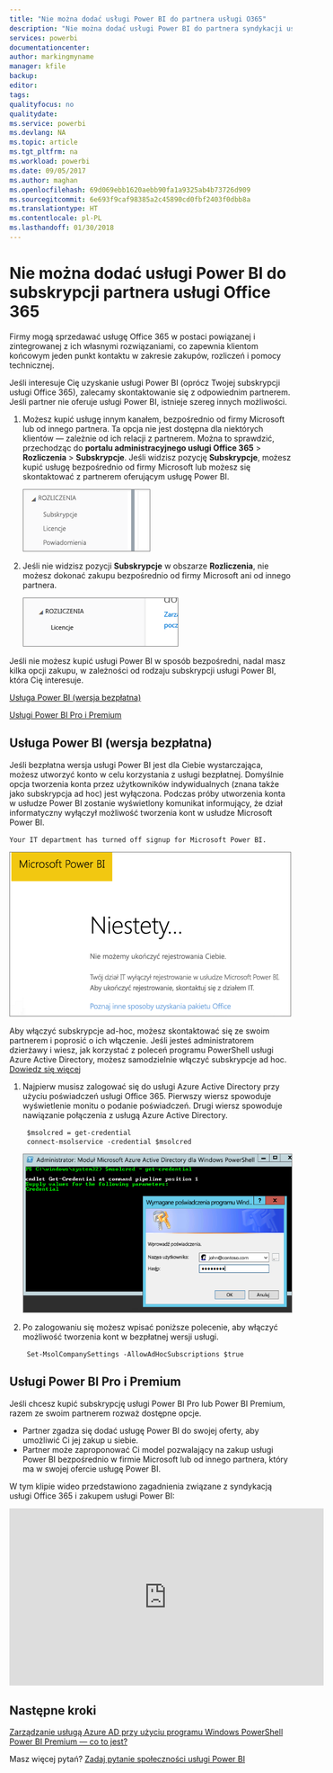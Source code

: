 ```yaml
---
title: "Nie można dodać usługi Power BI do partnera usługi O365"
description: "Nie można dodać usługi Power BI do partnera syndykacji usługi Office 365. Model syndykowany to model zakupów używany w kontekście usługi Office 365."
services: powerbi
documentationcenter: 
author: markingmyname
manager: kfile
backup: 
editor: 
tags: 
qualityfocus: no
qualitydate: 
ms.service: powerbi
ms.devlang: NA
ms.topic: article
ms.tgt_pltfrm: na
ms.workload: powerbi
ms.date: 09/05/2017
ms.author: maghan
ms.openlocfilehash: 69d069ebb1620aebb90fa1a9325ab4b73726d909
ms.sourcegitcommit: 6e693f9caf98385a2c45890cd0fbf2403f0dbb8a
ms.translationtype: HT
ms.contentlocale: pl-PL
ms.lasthandoff: 01/30/2018
---
```

# <a name="unable-to-add-power-bi-to-office-365-partner-subscription"></a>Nie można dodać usługi Power BI do subskrypcji partnera usługi Office 365
Firmy mogą sprzedawać usługę Office 365 w postaci powiązanej i zintegrowanej z ich własnymi rozwiązaniami, co zapewnia klientom końcowym jeden punkt kontaktu w zakresie zakupów, rozliczeń i pomocy technicznej.

Jeśli interesuje Cię uzyskanie usługi Power BI (oprócz Twojej subskrypcji usługi Office 365), zalecamy skontaktowanie się z odpowiednim partnerem. Jeśli partner nie oferuje usługi Power BI, istnieje szereg innych możliwości.

1. Możesz kupić usługę innym kanałem, bezpośrednio od firmy Microsoft lub od innego partnera. Ta opcja nie jest dostępna dla niektórych klientów — zależnie od ich relacji z partnerem. Można to sprawdzić, przechodząc do **portalu administracyjnego usługi Office 365** > **Rozliczenia** > **Subskrypcje**. Jeśli widzisz pozycję **Subskrypcje**, możesz kupić usługę bezpośrednio od firmy Microsoft lub możesz się skontaktować z partnerem oferującym usługę Power BI.
   
    ![](media/service-admin-syndication-partner/billingsub.png)
2. Jeśli nie widzisz pozycji **Subskrypcje** w obszarze **Rozliczenia**, nie możesz dokonać zakupu bezpośrednio od firmy Microsoft ani od innego partnera. 
   
   ![](media/service-admin-syndication-partner/billing.png)

Jeśli nie możesz kupić usługi Power BI w sposób bezpośredni, nadal masz kilka opcji zakupu, w zależności od rodzaju subskrypcji usługi Power BI, która Cię interesuje.

[Usługa Power BI (wersja bezpłatna)](#power-bi-free)

[Usługi Power BI Pro i Premium](#power-bi-pro)

## <a name="power-bi-free"></a>Usługa Power BI (wersja bezpłatna)
Jeśli bezpłatna wersja usługi Power BI jest dla Ciebie wystarczająca, możesz utworzyć konto w celu korzystania z usługi bezpłatnej. Domyślnie opcja tworzenia konta przez użytkowników indywidualnych (znana także jako subskrypcja ad hoc) jest wyłączona. Podczas próby utworzenia konta w usłudze Power BI zostanie wyświetlony komunikat informujący, że dział informatyczny wyłączył możliwość tworzenia kont w usłudze Microsoft Power BI.

    Your IT department has turned off signup for Microsoft Power BI.

![](media/service-admin-syndication-partner/sorry.png)

Aby włączyć subskrypcje ad-hoc, możesz skontaktować się ze swoim partnerem i poprosić o ich włączenie. Jeśli jesteś administratorem dzierżawy i wiesz, jak korzystać z poleceń programu PowerShell usługi Azure Active Directory, możesz samodzielnie włączyć subskrypcje ad hoc. [Dowiedz się więcej](https://technet.microsoft.com/library/jj151815.aspx)

1. Najpierw musisz zalogować się do usługi Azure Active Directory przy użyciu poświadczeń usługi Office 365. Pierwszy wiersz spowoduje wyświetlenie monitu o podanie poświadczeń. Drugi wiersz spowoduje nawiązanie połączenia z usługą Azure Active Directory.
   
        $msolcred = get-credential
        connect-msolservice -credential $msolcred
   
    ![](media/service-admin-syndication-partner/aad-signin.png)
2. Po zalogowaniu się możesz wpisać poniższe polecenie, aby włączyć możliwość tworzenia kont w bezpłatnej wersji usługi.
   
        Set-MsolCompanySettings -AllowAdHocSubscriptions $true

## <a name="power-bi-pro-and-premium"></a>Usługi Power BI Pro i Premium
Jeśli chcesz kupić subskrypcję usługi Power BI Pro lub Power BI Premium, razem ze swoim partnerem rozważ dostępne opcje.

* Partner zgadza się dodać usługę Power BI do swojej oferty, aby umożliwić Ci jej zakup u siebie.
* Partner może zaproponować Ci model pozwalający na zakup usługi Power BI bezpośrednio w firmie Microsoft lub od innego partnera, który ma w swojej ofercie usługę Power BI.

W tym klipie wideo przedstawiono zagadnienia związane z syndykacją usługi Office 365 i zakupem usługi Power BI:

<iframe width="560" height="315" src="https://www.youtube.com/embed/C357phT94A8" frameborder="0" allowfullscreen></iframe>

## <a name="next-steps"></a>Następne kroki
[Zarządzanie usługą Azure AD przy użyciu programu Windows PowerShell](https://technet.microsoft.com/library/jj151815.aspx)  
[Power BI Premium — co to jest?](service-premium.md)

Masz więcej pytań? [Zadaj pytanie społeczności usługi Power BI](http://community.powerbi.com/)

